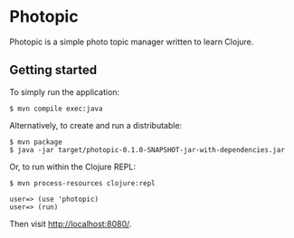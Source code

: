 Photopic
========

Photopic is a simple photo topic manager written to learn Clojure.

Getting started
---------------

To simply run the application:

	$ mvn compile exec:java

Alternatively, to create and run a distributable:

	$ mvn package
	$ java -jar target/photopic-0.1.0-SNAPSHOT-jar-with-dependencies.jar

Or, to run within the Clojure REPL:

	$ mvn process-resources clojure:repl

	user=> (use 'photopic)
	user=> (run)

Then visit <http://localhost:8080/>.
